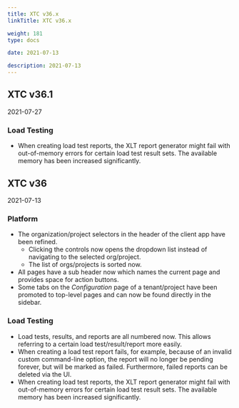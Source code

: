 ```yaml
---
title: XTC v36.x
linkTitle: XTC v36.x

weight: 181
type: docs

date: 2021-07-13

description: 2021-07-13
---
```


## XTC v36.1

2021-07-27

### Load Testing

- When creating load test reports, the XLT report generator might fail with out-of-memory errors for certain load test result sets. The available memory has been increased significantly.

## XTC v36

2021-07-13

### Platform

- The organization/project selectors in the header of the client app have been refined.
    - Clicking the controls now opens the dropdown list instead of navigating to the selected org/project.
    - The list of orgs/projects is sorted now.
- All pages have a sub header now which names the current page and provides space for action buttons.
- Some tabs on the _Configuration_ page of a tenant/project have been promoted to top-level pages and can now be found directly in the sidebar.

### Load Testing

- Load tests, results, and reports are all numbered now. This allows referring to a certain load test/result/report more easily.
- When creating a load test report fails, for example, because of an invalid custom command-line option, the report will no longer be pending forever, but will be marked as failed. Furthermore, failed reports can be deleted via the UI.
- When creating load test reports, the XLT report generator might fail with out-of-memory errors for certain load test result sets. The available memory has been increased significantly.
